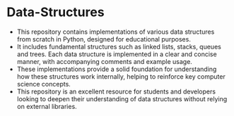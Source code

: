 # Data-Structures


- This repository contains implementations of various data structures from scratch in Python, designed for educational purposes.
- It includes fundamental structures such as linked lists, stacks, queues and trees. Each data structure is implemented in a clear and concise manner, with accompanying comments and example usage.
- These implementations provide a solid foundation for understanding how these structures work internally, helping to reinforce key computer science concepts.
- This repository is an excellent resource for students and developers looking to deepen their understanding of data structures without relying on external libraries.
